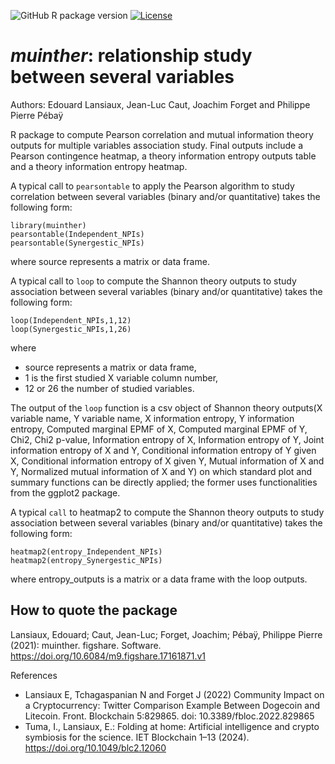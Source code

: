 ![GitHub R package version](https://img.shields.io/github/r-package/v/edlansiaux/muinther)
[![License](https://img.shields.io/github/license/edlansiaux/muinther)](https://github.com/edlansiaux/muinther/blob/master/LICENSE)

*muinther*: relationship study between several variables
==

Authors: Edouard Lansiaux, Jean-Luc Caut, Joachim Forget and Philippe Pierre Pébaÿ

R package to compute Pearson correlation and mutual information theory outputs for multiple variables association study. Final outputs include a Pearson contingence heatmap, a theory information entropy outputs table and a theory information entropy heatmap.

A typical call to `pearsontable` to apply the Pearson algorithm to study correlation between several variables (binary and/or quantitative) takes the following form:

```
library(muinther)
pearsontable(Independent_NPIs)
pearsontable(Synergestic_NPIs)
```

where source represents a  matrix or data frame.


A typical call to `loop` to compute the Shannon theory outputs to study association between several variables (binary and/or quantitative) takes the following form:

```
loop(Independent_NPIs,1,12)
loop(Synergestic_NPIs,1,26)
```

where 
- source represents a  matrix or data frame, 
- 1 is the first studied X variable column number,
- 12 or 26 the number of studied variables.

The output of the `loop` function is a csv object of Shannon theory outputs(X variable name, Y variable name, X information entropy, Y information entropy, Computed marginal EPMF of X, Computed marginal EPMF of Y, Chi2, Chi2 p-value, Information entropy of X, Information entropy of Y, Joint information entropy of X and Y, Conditional information entropy of Y given X, Conditional information entropy of X given Y, Mutual information of X and Y, Normalized mutual information of X and Y) on which standard plot and summary functions can be directly applied; the former uses functionalities from the ggplot2 package. 


A typical `call` to heatmap2 to compute the Shannon theory outputs to study association between several variables (binary and/or quantitative) takes the following form:

```
heatmap2(entropy_Independent_NPIs)
heatmap2(entropy_Synergestic_NPIs)
```

where entropy_outputs is a matrix or a data frame with the loop outputs.


How to quote the package
-
Lansiaux, Edouard; Caut, Jean-Luc; Forget, Joachim; Pébaÿ, Philippe Pierre (2021): muinther. figshare. Software. https://doi.org/10.6084/m9.figshare.17161871.v1 

References
- Lansiaux E, Tchagaspanian N and Forget J (2022) Community Impact on a Cryptocurrency: Twitter Comparison Example Between Dogecoin and Litecoin. Front. Blockchain 5:829865. doi: 10.3389/fbloc.2022.829865
- Tuma, I., Lansiaux, E.: Folding at home: Artificial intelligence and crypto symbiosis for the science. IET Blockchain 1–13 (2024). https://doi.org/10.1049/blc2.12060
